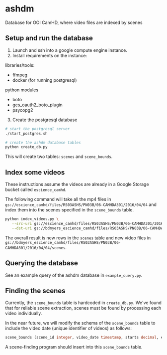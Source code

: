 # ashdm

Database for OOI CamHD, where video files are indexed by scenes

## Setup and run the database

1. Launch and ssh into a google compute engine instance.
2. Install requirements on the instance:

libraries/tools:

- ffmpeg
- docker (for running postgresql)

python modules

- boto
- gcs_oauth2_boto_plugin
- psycopg2

3. Create the postgresql database

```bash
# start the postgresql server
./start_postgres.sh

# create the ashdm database tables
python create_db.py
```

This will create two tables: `scenes` and `scene_bounds`.

## Index some videos

These instructions assume the videos are already in a Google Storage bucket called `escience_camhd`.

The following command will take all the mp4 files in `gs://escience_camhd/files/RS03ASHS/PN03B/06-CAMHDA301/2016/04/04` and index them into the scenes specified in the `scene_bounds` table.

```bash
python index_videos.py \
   --src-uri gs://escience_camhd/files/RS03ASHS/PN03B/06-CAMHDA301/2016/04/04 \
   --dst-uri gs://bdmyers_escience_camhd/files/RS03ASHS/PN03B/06-CAMHDA301/2016/04/04/scenes
```

The overall result is new rows in the `scenes` table and new video files in `gs://bdmyers_escience_camhd/files/RS03ASHS/PN03B/06-CAMHDA301/2016/04/04/scenes`.


## Querying the database

See an example query of the ashdm database in `example_query.py`.

## Finding the scenes

Currently, the `scene_bounds` table is hardcoded in `create_db.py`. We've found that for reliable scene extraction, scenes must be found by processing each video individually.

In the near future, we will modify the schema of the `scene_bounds` table to include the video date (unique identifier of videos) as follows:

```sql
scene_bounds (scene_id integer, video_date timestamp, starts decimal, ends decimal, PRIMARY KEY(scene_id, video_date));
```

A scene-finding program should insert into this `scene_bounds` table.
